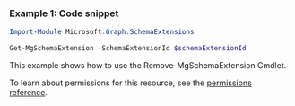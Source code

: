 ### Example 1: Code snippet

```powershellImport-Module Microsoft.Graph.SchemaExtensions

Get-MgSchemaExtension -SchemaExtensionId $schemaExtensionId
```
This example shows how to use the Remove-MgSchemaExtension Cmdlet.
To learn about permissions for this resource, see the [permissions reference](/graph/permissions-reference).

